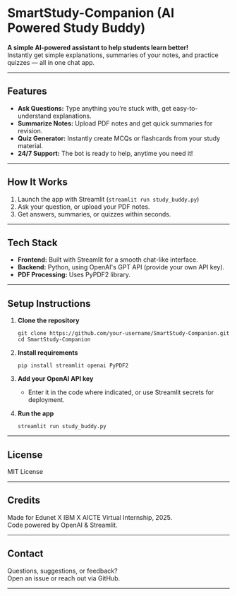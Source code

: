 # SmartStudy-Companion (AI Powered Study Buddy)

**A simple AI-powered assistant to help students learn better!**  
Instantly get simple explanations, summaries of your notes, and practice quizzes — all in one chat app.

***

## Features

- **Ask Questions:** Type anything you’re stuck with, get easy-to-understand explanations.
- **Summarize Notes:** Upload PDF notes and get quick summaries for revision.
- **Quiz Generator:** Instantly create MCQs or flashcards from your study material.
- **24/7 Support:** The bot is ready to help, anytime you need it!

***

## How It Works

1. Launch the app with Streamlit (`streamlit run study_buddy.py`)
2. Ask your question, or upload your PDF notes.
3. Get answers, summaries, or quizzes within seconds.

***

## Tech Stack

- **Frontend:** Built with Streamlit for a smooth chat-like interface.
- **Backend:** Python, using OpenAI's GPT API (provide your own API key).
- **PDF Processing:** Uses PyPDF2 library.

***

## Setup Instructions

1. **Clone the repository**
   ```
   git clone https://github.com/your-username/SmartStudy-Companion.git
   cd SmartStudy-Companion
   ```

2. **Install requirements**
   ```
   pip install streamlit openai PyPDF2
   ```

3. **Add your OpenAI API key**
   - Enter it in the code where indicated, or use Streamlit secrets for deployment.

4. **Run the app**
   ```
   streamlit run study_buddy.py
   ```

***

## License

MIT License

***

## Credits

Made for Edunet X IBM X AICTE Virtual Internship, 2025.  
Code powered by OpenAI & Streamlit.

***

## Contact

Questions, suggestions, or feedback?  
Open an issue or reach out via GitHub.

***

